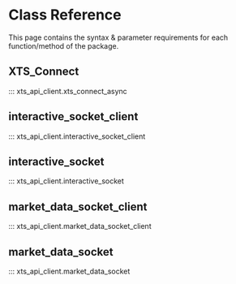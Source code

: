 # Class Reference
This page contains the syntax & parameter requirements for each function/method of the package.
## __XTS_Connect__
::: xts_api_client.xts_connect_async
## __interactive_socket_client__
::: xts_api_client.interactive_socket_client
## __interactive_socket__
::: xts_api_client.interactive_socket
## __market_data_socket_client__
::: xts_api_client.market_data_socket_client
## __market_data_socket__
::: xts_api_client.market_data_socket
